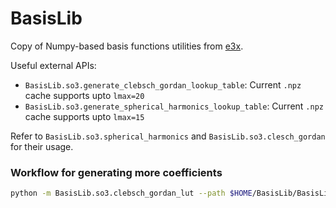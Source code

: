 # BasisLib

Copy of Numpy-based basis functions utilities from [e3x](https://github.com/google-research/e3x/).

Useful external APIs:

- `BasisLib.so3.generate_clebsch_gordan_lookup_table`: Current `.npz` cache supports upto `lmax=20`
- `BasisLib.so3.generate_spherical_harmonics_lookup_table`: Current `.npz` cache supports upto `lmax=15`

Refer to `BasisLib.so3.spherical_harmonics` and `BasisLib.so3.clesch_gordan` for their usage.

### Workflow for generating more coefficients

```bash
python -m BasisLib.so3.clebsch_gordan_lut --path $HOME/BasisLib/BasisLib/so3_clebsch_gordan_lut.npz --max_degree 50 --num_processes 47
```
